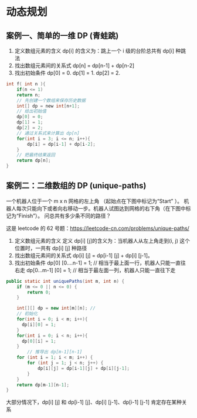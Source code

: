 # 动态规划

## 案例一、简单的一维 DP (青蛙跳)

1. 定义数组元素的含义
dp[i] 的含义为：跳上一个 i 级的台阶总共有 dp[i] 种跳法
2. 找出数组元素间的关系式
dp[n] = dp[n-1] + dp[n-2]
3. 找出初始条件
dp[0] = 0.
dp[1] = 1.
dp[2] = 2.

```c
int f( int n ){
    if(n <= 1)
    return n;
    // 先创建一个数组来保存历史数据
    int[] dp = new int[n+1];
    // 给出初始值
    dp[0] = 0;
    dp[1] = 1;
    dp[2] = 2;
    // 通过关系式来计算出 dp[n]
    for(int i = 3; i <= n; i++){
        dp[i] = dp[i-1] + dp[i-2];
    }
    // 把最终结果返回
    return dp[n];
}
```

## 案例二：二维数组的 DP (unique-paths)

一个机器人位于一个 m x n 网格的左上角 （起始点在下图中标记为“Start” ）。
机器人每次只能向下或者向右移动一步。机器人试图达到网格的右下角（在下图中标记为“Finish”）。
问总共有多少条不同的路径？

这是 leetcode 的 62 号题：https://leetcode-cn.com/problems/unique-paths/

1. 定义数组元素的含义
定义 dp[i] [j]的含义为：当机器人从左上角走到(i, j) 这个位置时，一共有 dp[i] [j] 种路径
2. 找出数组元素间的关系式
dp[i] [j] = dp[i-1] [j] + dp[i] [j-1]。
3. 找出初始条件
dp[0] [0….n-1] = 1; // 相当于最上面一行，机器人只能一直往右走
dp[0…m-1] [0] = 1; // 相当于最左面一列，机器人只能一直往下走

```java
public static int uniquePaths(int m, int n) {
    if (m <= 0 || n <= 0) {
        return 0;
    }

    int[][] dp = new int[m][n]; // 
    // 初始化
    for(int i = 0; i < m; i++){
      dp[i][0] = 1;
    }
    for(int i = 0; i < n; i++){
      dp[0][i] = 1;
    }
        // 推导出 dp[m-1][n-1]
    for (int i = 1; i < m; i++) {
        for (int j = 1; j < n; j++) {
            dp[i][j] = dp[i-1][j] + dp[i][j-1];
        }
    }
    return dp[m-1][n-1];
}
```


大部分情况下，dp[i] [j] 和 dp[i-1] [j]、dp[i] [j-1]、dp[i-1] [j-1] 肯定存在某种关系
